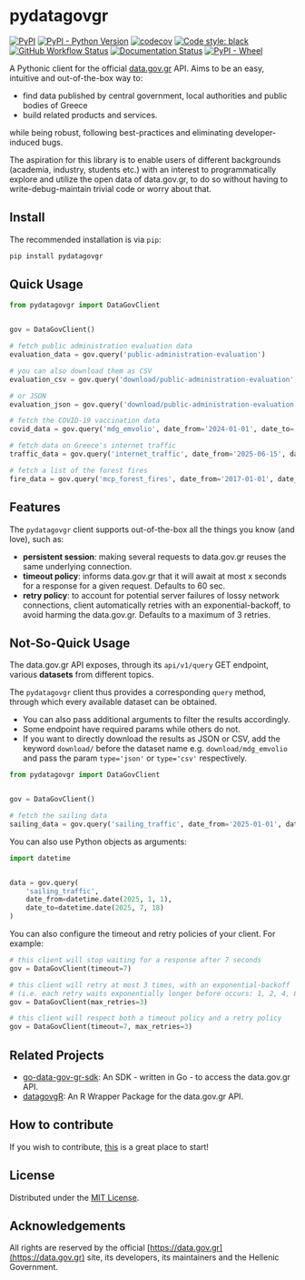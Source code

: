 # pydatagovgr

[![PyPI](https://img.shields.io/pypi/v/pydatagovgr?color=blue&label=PyPI&logo=PyPI&logoColor=white)](https://pypi.org/project/pydatagovgr/) [![PyPI - Python Version](https://img.shields.io/pypi/pyversions/pydatagovgr?logo=python&logoColor=white)](https://www.python.org/) [![codecov](https://codecov.io/gh/ilias-ant/pydatagovgr/branch/main/graph/badge.svg?token=2H0VB8I8IH)](https://codecov.io/gh/ilias-ant/pydatagovgr) [![Code style: black](https://img.shields.io/badge/code%20style-black-000000.svg)](https://github.com/psf/black) [![GitHub Workflow Status](https://img.shields.io/github/actions/workflow/status/ilias-ant/pydatagovgr/ci.yml?branch=main)](https://github.com/ilias-ant/pydatagovgr/actions/workflows/ci.yml) [![Documentation Status](https://readthedocs.org/projects/pydatagovgr/badge/?version=latest)](https://pydatagovgr.readthedocs.io/en/latest/?badge=latest)
 [![PyPI - Wheel](https://img.shields.io/pypi/wheel/pydatagovgr?color=orange)](https://www.python.org/dev/peps/pep-0427/)


A Pythonic client for the official [data.gov.gr](https://data.gov.gr) API. Aims to be an easy, intuitive and 
out-of-the-box way to:

- find data published by central government, local authorities and public bodies of Greece
- build related products and services.

while being robust, following best-practices and eliminating developer-induced bugs.

The aspiration for this library is to enable users of different backgrounds (academia, industry, students etc.) with 
an interest to programmatically explore and utilize the open data of data.gov.gr, to do so without having to 
write-debug-maintain trivial code or worry about that.

## Install

The recommended installation is via `pip`:

```bash
pip install pydatagovgr
```

## Quick Usage

```python
from pydatagovgr import DataGovClient


gov = DataGovClient()

# fetch public administration evaluation data
evaluation_data = gov.query('public-administration-evaluation')

# you can also download them as CSV
evaluation_csv = gov.query('download/public-administration-evaluation', type='csv')

# or JSON
evaluation_json = gov.query('download/public-administration-evaluation', type='json')

# fetch the COVID-19 vaccination data
covid_data = gov.query('mdg_emvolio', date_from='2024-01-01', date_to='2021-12-31')

# fetch data on Greece's internet traffic
traffic_data = gov.query('internet_traffic', date_from='2025-06-15', date_to='2025-07-18')

# fetch a list of the forest fires
fire_data = gov.query('mcp_forest_fires', date_from='2017-01-01', date_to='2018-12-31')
```

## Features

The `pydatagovgr` client supports out-of-the-box all the things you know (and love), such as:

- **persistent session**: making several requests to data.gov.gr reuses the same underlying connection.
- **timeout policy**: informs data.gov.gr that it will await at most x seconds for a response for a given request. 
  Defaults to 60 sec.
- **retry policy**: to account for potential server failures of lossy network connections, client automatically retries
  with an exponential-backoff, to avoid harming the data.gov.gr. Defaults to a maximum of 3 retries.

## Not-So-Quick Usage

The data.gov.gr API exposes, through its `api/v1/query` GET endpoint, various **datasets** from different topics.

The `pydatagovgr` client thus provides a corresponding `query` method, through which every available dataset can be obtained. 

- You can also pass additional arguments to filter the results accordingly.
- Some endpoint have required params while others do not.
- If you want to directly download the results as JSON or CSV, add the keyword `download/` before the dataset name e.g. `download/mdg_emvolio` and pass the param `type='json'` or `type='csv'` respectively. 

```python
from pydatagovgr import DataGovClient


gov = DataGovClient()

# fetch the sailing data
sailing_data = gov.query('sailing_traffic', date_from='2025-01-01', date_to='2025-07-18')
```
You can also use Python objects as arguments:

```python
import datetime


data = gov.query(
    'sailing_traffic', 
    date_from=datetime.date(2025, 1, 1),
    date_to=datetime.date(2025, 7, 18)
)
```

You can also configure the timeout and retry policies of your client. For example: 

```python
# this client will stop waiting for a response after 7 seconds 
gov = DataGovClient(timeout=7)

# this client will retry at most 3 times, with an exponential-backoff
# (i.e. each retry waits exponentially longer before occurs: 1, 2, 4, 8, ...sec)
gov = DataGovClient(max_retries=3)

# this client will respect both a timeout policy and a retry policy
gov = DataGovClient(timeout=7, max_retries=3)
```

## Related Projects

- [go-data-gov-gr-sdk](https://github.com/ppapapetrou76/go-data-gov-gr-sdk): An SDK - written in Go - to access the data.gov.gr API.
- [datagovgR](https://github.com/elenigvasilaki/datagovgR): An R Wrapper Package for the data.gov.gr API.

## How to contribute

If you wish to contribute, [this](CONTRIBUTING.md) is a great place to start!

## License

Distributed under the [MIT License](LICENSE).

## Acknowledgements

All rights are reserved by the official [https://data.gov.gr](https://data.gov.gr) site, its developers, its maintainers and the 
Hellenic Government.
